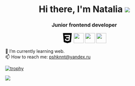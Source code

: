 <!--
### Hi there, I'm Natalia 👋
<a href="#" target="_blank">Natalia</a> 


<!--
**NataliaPushkina/NataliaPushkina** is a ✨ _special_ ✨ repository because its `README.md` (this file) appears on your GitHub profile.

Here are some ideas to get you started:

- 🔭 I’m currently working on ...
- 🌱 I’m currently learning web.
- 👯 I’m looking to collaborate on ...
- 🤔 I’m looking for help with ...
- 💬 Ask me about ...
- 📫 How to reach me: pshknnt@yandex.ru
- 😄 Pronouns: ...
- ⚡ Fun fact: ...
-->

<h1 align="center">Hi there, I'm Natalia 
<img src="https://github.com/blackcater/blackcater/raw/main/images/Hi.gif" height="32"/></h1>
<h3 align="center">Junior frontend developer</h3>

<div align="center">
<img height="32" width="32" src="https://github.com/simple-icons/simple-icons/blob/develop/icons/css3.svg" />
<img height="32" width="32" src="https://github.com/simple-icons/simple-icons/blob/develop/icons/html5.svg" />
<img height="32" width="32" src="https://github.com/simple-icons/simple-icons/blob/develop/icons/javascript.svg" />
<img height="32" width="32" src="https://github.com/simple-icons/simple-icons/blob/develop/icons/react.svg" />
</div>

🌱 I’m currently learning web. <br>
📫 How to reach me: pshknnt@yandex.ru

[![trophy](https://github-profile-trophy.vercel.app/?username=NataliaPushkina)](https://github.com/ryo-ma/github-profile-trophy)
<!--
[![Top Langs](https://github-readme-stats.vercel.app/api/top-langs/?username=NataliaPushkina&layout=compact)](https://github.com/anuraghazra/github-readme-stats)
-->
![](https://github-profile-summary-cards.vercel.app/api/cards/most-commit-language?username=NataliaPushkina&theme=solarized_dark)

